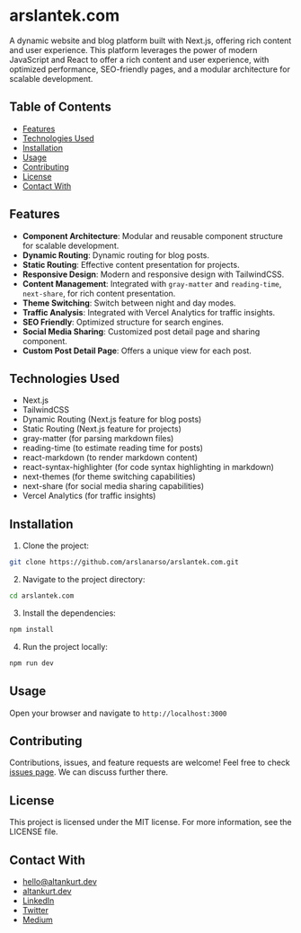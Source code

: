 # arslantek.com

A dynamic website and blog platform built with Next.js, offering rich content and user experience.
This platform leverages the power of modern JavaScript and React to offer a rich content and user experience, with optimized performance, SEO-friendly pages, and a modular architecture for scalable development.

## Table of Contents

- [Features](#features)
- [Technologies Used](#technologies-used)
- [Installation](#installation)
- [Usage](#usage)
- [Contributing](#contributing)
- [License](#License)
- [Contact With](#contact-with)

## Features

- **Component Architecture**: Modular and reusable component structure for scalable development.
- **Dynamic Routing**: Dynamic routing for blog posts.
- **Static Routing**: Effective content presentation for projects.
- **Responsive Design**: Modern and responsive design with TailwindCSS.
- **Content Management**: Integrated with `gray-matter` and `reading-time`, `next-share`, for rich content presentation.
- **Theme Switching**: Switch between night and day modes.
- **Traffic Analysis**: Integrated with Vercel Analytics for traffic insights.
- **SEO Friendly**: Optimized structure for search engines.
- **Social Media Sharing**: Customized post detail page and sharing component.
- **Custom Post Detail Page**: Offers a unique view for each post.

## Technologies Used

- Next.js
- TailwindCSS
- Dynamic Routing (Next.js feature for blog posts)
- Static Routing (Next.js feature for projects)
- gray-matter (for parsing markdown files)
- reading-time (to estimate reading time for posts)
- react-markdown (to render markdown content)
- react-syntax-highlighter (for code syntax highlighting in markdown)
- next-themes (for theme switching capabilities)
- next-share (for social media sharing capabilities)
- Vercel Analytics (for traffic insights)

## Installation

1. Clone the project:

```bash
git clone https://github.com/arslanarso/arslantek.com.git
```

2. Navigate to the project directory:

```bash
cd arslantek.com
```

3. Install the dependencies:

```bash
npm install
```

4. Run the project locally:

```bash
npm run dev
```

## Usage

Open your browser and navigate to `http://localhost:3000`

## Contributing

Contributions, issues, and feature requests are welcome! Feel free to check [issues page](https://github.com/arslanarso/arslantek.com/issues).
We can discuss further there.

## License

This project is licensed under the MIT license. For more information, see the LICENSE file.

## Contact With

- [hello@altankurt.dev](mailto:hello@altankurt.dev)
- [altankurt.dev](https://altankurt.dev)
- [LinkedIn](https://www.linkedin.com/in/altankurt/)
- [Twitter](https://www.twitter.com/aaltankurt)
- [Medium](https://medium.com/@altankurt)
